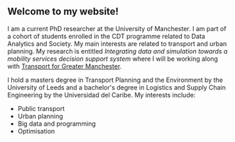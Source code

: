 ## Welcome to my website!

I am a current PhD researcher at the University of Manchester. I am part of a cohort of students enrolled in the CDT programme 
related to Data Analytics and Society. My main interests are related to transport and urban planning.
My research is entitled *Integrating data and simulation towards a mobility services decision support system* where I will be working along with [Transport for Greater Manchester](https://www.tfgm.com/). 

I hold a masters degree in Transport Planning and the Environment by the University of Leeds and a bachelor's degree in
Logistics and Supply Chain Engineering by the Universidad del Caribe. My interests include:

* Public transport
* Urban planning
* Big data and programming
* Optimisation


